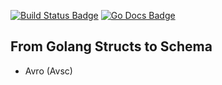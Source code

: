 [![Build Status Badge]][Build Status]
[![Go Docs Badge]][Go Docs]

[Build Status Badge]: https://github.com/haoxins/structs-to-schema/actions/workflows/test.yaml/badge.svg
[Build Status]: https://github.com/haoxins/structs-to-schema/actions/workflows/test.yaml
[Go Docs Badge]: https://pkg.go.dev/badge/github.com/haoxins/structs-to-schema
[Go Docs]: https://pkg.go.dev/github.com/haoxins/structs-to-schema

## From Golang Structs to Schema

- Avro (Avsc)
